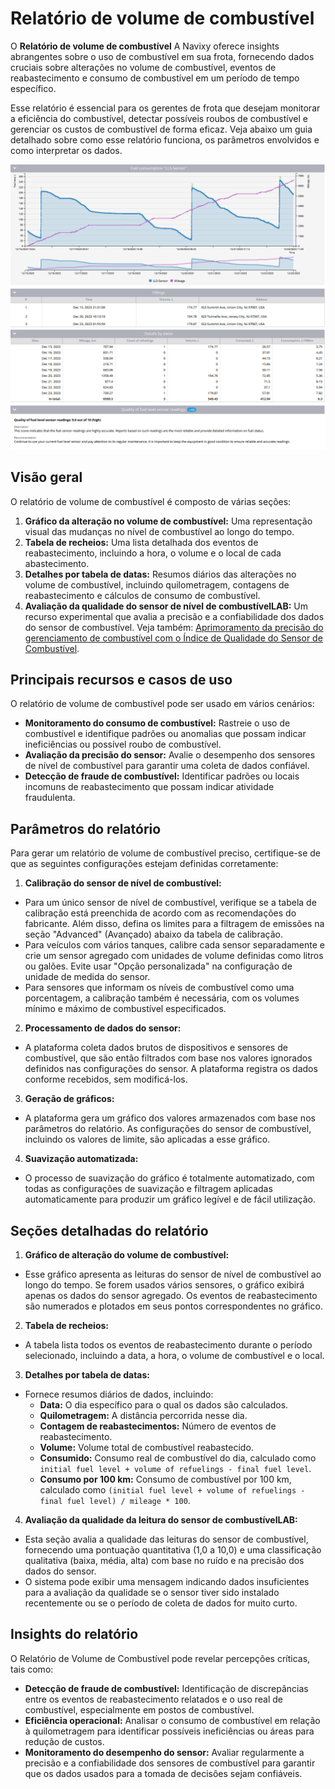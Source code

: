 # Relatório de volume de combustível

O **Relatório de volume de combustível** A Navixy oferece insights abrangentes sobre o uso de combustível em sua frota, fornecendo dados cruciais sobre alterações no volume de combustível, eventos de reabastecimento e consumo de combustível em um período de tempo específico.

Esse relatório é essencial para os gerentes de frota que desejam monitorar a eficiência do combustível, detectar possíveis roubos de combustível e gerenciar os custos de combustível de forma eficaz. Veja abaixo um guia detalhado sobre como esse relatório funciona, os parâmetros envolvidos e como interpretar os dados.

![image-20240815-003825.png](attachments/image-20240815-003825.png)

## Visão geral

O relatório de volume de combustível é composto de várias seções:

1. **Gráfico da alteração no volume de combustível:** Uma representação visual das mudanças no nível de combustível ao longo do tempo.
2. **Tabela de recheios:** Uma lista detalhada dos eventos de reabastecimento, incluindo a hora, o volume e o local de cada abastecimento.
3. **Detalhes por tabela de datas:** Resumos diários das alterações no volume de combustível, incluindo quilometragem, contagens de reabastecimento e cálculos de consumo de combustível.
4. **Avaliação da qualidade do sensor de nível de combustívelLAB:** Um recurso experimental que avalia a precisão e a confiabilidade dos dados do sensor de combustível. Veja também: [Aprimoramento da precisão do gerenciamento de combustível com o Índice de Qualidade do Sensor de Combustível](https://www.navixy.com/blog/enhancing-fuel-management-accuracy-with-fuel-sensor-quality-index/).

## Principais recursos e casos de uso

O relatório de volume de combustível pode ser usado em vários cenários:

- **Monitoramento do consumo de combustível:** Rastreie o uso de combustível e identifique padrões ou anomalias que possam indicar ineficiências ou possível roubo de combustível.
- **Avaliação da precisão do sensor:** Avalie o desempenho dos sensores de nível de combustível para garantir uma coleta de dados confiável.
- **Detecção de fraude de combustível:** Identificar padrões ou locais incomuns de reabastecimento que possam indicar atividade fraudulenta.

## Parâmetros do relatório

Para gerar um relatório de volume de combustível preciso, certifique-se de que as seguintes configurações estejam definidas corretamente:

1. **Calibração do sensor de nível de combustível:**
  - Para um único sensor de nível de combustível, verifique se a tabela de calibração está preenchida de acordo com as recomendações do fabricante. Além disso, defina os limites para a filtragem de emissões na seção "Advanced" (Avançado) abaixo da tabela de calibração.
  - Para veículos com vários tanques, calibre cada sensor separadamente e crie um sensor agregado com unidades de volume definidas como litros ou galões. Evite usar "Opção personalizada" na configuração de unidade de medida do sensor.
  - Para sensores que informam os níveis de combustível como uma porcentagem, a calibração também é necessária, com os volumes mínimo e máximo de combustível especificados.
2. **Processamento de dados do sensor:**
  - A plataforma coleta dados brutos de dispositivos e sensores de combustível, que são então filtrados com base nos valores ignorados definidos nas configurações do sensor. A plataforma registra os dados conforme recebidos, sem modificá-los.
3. **Geração de gráficos:**
  - A plataforma gera um gráfico dos valores armazenados com base nos parâmetros do relatório. As configurações do sensor de combustível, incluindo os valores de limite, são aplicadas a esse gráfico.
4. **Suavização automatizada:**
  - O processo de suavização do gráfico é totalmente automatizado, com todas as configurações de suavização e filtragem aplicadas automaticamente para produzir um gráfico legível e de fácil utilização.

## Seções detalhadas do relatório

1. **Gráfico de alteração do volume de combustível:**
  - Esse gráfico apresenta as leituras do sensor de nível de combustível ao longo do tempo. Se forem usados vários sensores, o gráfico exibirá apenas os dados do sensor agregado. Os eventos de reabastecimento são numerados e plotados em seus pontos correspondentes no gráfico.
2. **Tabela de recheios:**
  - A tabela lista todos os eventos de reabastecimento durante o período selecionado, incluindo a data, a hora, o volume de combustível e o local.
3. **Detalhes por tabela de datas:**
  - Fornece resumos diários de dados, incluindo:
    - **Data:** O dia específico para o qual os dados são calculados.
    - **Quilometragem:** A distância percorrida nesse dia.
    - **Contagem de reabastecimentos:** Número de eventos de reabastecimento.
    - **Volume:** Volume total de combustível reabastecido.
    - **Consumido:** Consumo real de combustível do dia, calculado como `initial fuel level + volume of refuelings - final fuel level`.
    - **Consumo por 100 km:** Consumo de combustível por 100 km, calculado como `(initial fuel level + volume of refuelings - final fuel level) / mileage * 100`.
4. **Avaliação da qualidade da leitura do sensor de combustívelLAB:**
  - Esta seção avalia a qualidade das leituras do sensor de combustível, fornecendo uma pontuação quantitativa (1,0 a 10,0) e uma classificação qualitativa (baixa, média, alta) com base no ruído e na precisão dos dados do sensor.
  - O sistema pode exibir uma mensagem indicando dados insuficientes para a avaliação da qualidade se o sensor tiver sido instalado recentemente ou se o período de coleta de dados for muito curto.

## Insights do relatório

O Relatório de Volume de Combustível pode revelar percepções críticas, tais como:

- **Detecção de fraude de combustível:** Identificação de discrepâncias entre os eventos de reabastecimento relatados e o uso real de combustível, especialmente em postos de combustível.
- **Eficiência operacional:** Analisar o consumo de combustível em relação à quilometragem para identificar possíveis ineficiências ou áreas para redução de custos.
- **Monitoramento do desempenho do sensor:** Avaliar regularmente a precisão e a confiabilidade dos sensores de combustível para garantir que os dados usados para a tomada de decisões sejam confiáveis.